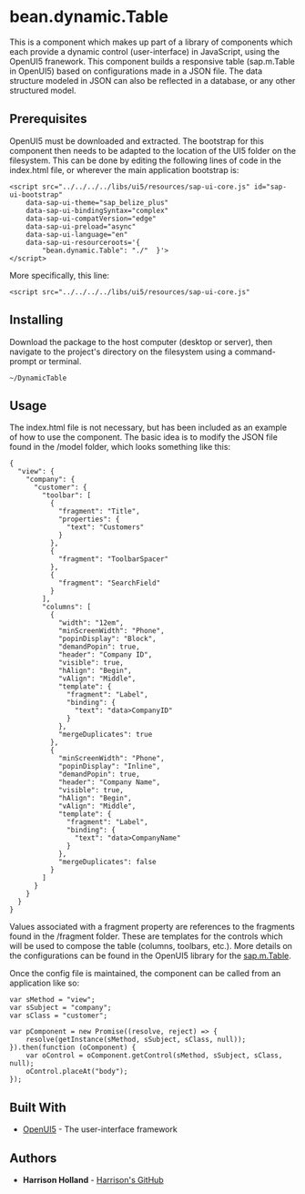# bean.dynamic.Table

This is a component which makes up part of a library of components which each provide a dynamic control (user-interface) in JavaScript, using the OpenUI5 franework.  This component builds a responsive table (sap.m.Table in OpenUI5) based on configurations made in a JSON file.  The data structure modeled in JSON can also be reflected in a database, or any other structured model. 

## Prerequisites

OpenUI5 must be downloaded and extracted.  The bootstrap for this component then needs to be adapted to the location of the UI5 folder on the filesystem.  This can be done by editing the following lines of code in the index.html file, or wherever the main application bootstrap is:

```
<script src="../../../../libs/ui5/resources/sap-ui-core.js" id="sap-ui-bootstrap" 
	data-sap-ui-theme="sap_belize_plus" 
	data-sap-ui-bindingSyntax="complex" 
	data-sap-ui-compatVersion="edge" 
	data-sap-ui-preload="async" 
	data-sap-ui-language="en" 
	data-sap-ui-resourceroots='{
		"bean.dynamic.Table": "./"  }'>
</script>

```

More specifically, this line:

```
<script src="../../../../libs/ui5/resources/sap-ui-core.js" 

```

## Installing

Download the package to the host computer (desktop or server), then navigate
to the project's directory on the filesystem using a command-prompt or terminal.

```
~/DynamicTable
```

## Usage

The index.html file is not necessary, but has been included as an example of how to use the component.  The basic idea is to modify the JSON file found in the /model folder, which looks something like this:

```
{
  "view": {
    "company": {
      "customer": {
        "toolbar": [
          {
            "fragment": "Title",
            "properties": {
              "text": "Customers"
            }
          },
          {
            "fragment": "ToolbarSpacer"
          },
          {
            "fragment": "SearchField"
          }
        ],
        "columns": [
          {
            "width": "12em",
            "minScreenWidth": "Phone",
            "popinDisplay": "Block",
            "demandPopin": true,
            "header": "Company ID",
            "visible": true,
            "hAlign": "Begin",
            "vAlign": "Middle",
            "template": {
              "fragment": "Label",
              "binding": {
                "text": "data>CompanyID"
              }
            },
            "mergeDuplicates": true
          },
          {
            "minScreenWidth": "Phone",
            "popinDisplay": "Inline",
            "demandPopin": true,
            "header": "Company Name",
            "visible": true,
            "hAlign": "Begin",
            "vAlign": "Middle",
            "template": {
              "fragment": "Label",
              "binding": {
                "text": "data>CompanyName"
              }
            },
            "mergeDuplicates": false
          }
        ]
      }
    }
  }
}
```

Values associated with a fragment property are references to the fragments found in the /fragment folder.  These are templates for the controls which will be used to compose the table (columns, toolbars, etc.).  More details on the configurations can be found in the OpenUI5 library for the [sap.m.Table](https://sapui5.hana.ondemand.com/#/api/sap.m.Table).

Once the config file is maintained, the component can be called from an application like so:

```
var sMethod = "view";
var sSubject = "company";
var sClass = "customer";

var pComponent = new Promise((resolve, reject) => {
	resolve(getInstance(sMethod, sSubject, sClass, null));
}).then(function (oComponent) {
	var oControl = oComponent.getControl(sMethod, sSubject, sClass, null);
	oControl.placeAt("body");
});

```

## Built With

* [OpenUI5](https://github.com/openui5) - The user-interface framework


## Authors

* **Harrison Holland** - [Harrison's GitHub](https://github.com/hwholland)
